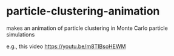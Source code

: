 # particle-clustering-animation
makes an animation of particle clustering in Monte Carlo particle simulations

e.g., this video https://youtu.be/m8TIBsoHEWM

